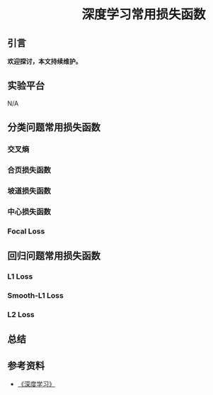 # 　　　　　　深度学习常用损失函数
## 引言

**欢迎探讨，本文持续维护。**

## 实验平台

N/A

## 分类问题常用损失函数

### 交叉熵

### 合页损失函数

### 坡道损失函数

### 中心损失函数

### Focal Loss

## 回归问题常用损失函数

### L1 Loss

### Smooth-L1 Loss

### L2 Loss

## 总结

## 参考资料

+ [《深度学习》](https://book.douban.com/subject/27087503/)
